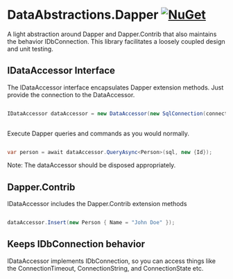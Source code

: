 # DataAbstractions.Dapper [![NuGet](https://img.shields.io/nuget/v/DataAbstractions.Dapper.svg)](https://www.nuget.org/packages/DataAbstractions.Dapper/) 
A light abstraction around Dapper and Dapper.Contrib that also maintains the behavior IDbConnection. This library facilitates a loosely coupled design and unit testing.
## IDataAccessor Interface

The IDataAccessor interface encapsulates Dapper extension methods.  Just provide the connection to the DataAccessor.

```csharp

IDataAccessor dataAccessor = new DataAccessor(new SqlConnection(connectionString));
        
```
Execute Dapper queries and commands as you would normally.  

```csharp

var person = await dataAccessor.QueryAsync<Person>(sql, new {Id});

 ```

 Note:   The dataAccessor should be disposed appropriately.

## Dapper.Contrib 

IDataAccessor includes the Dapper.Contrib extension methods

```csharp

dataAccessor.Insert(new Person { Name = "John Doe" });

```

## Keeps IDbConnection behavior

IDataAccessor implements IDbConnection, so you can access things like the ConnectionTimeout, ConnectionString, and ConnectionState etc.
